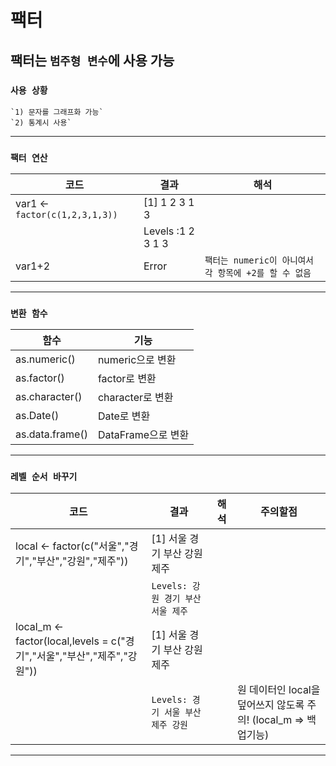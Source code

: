 # **팩터**
## **팩터는 `범주형 변수`에 사용 가능**
### **`사용 상황`**
    `1) 문자를 그래프화 가능`
    `2) 통계시 사용`
---
### **`팩터 연산`**
|코드|결과|해석|
|---|---|---|
|var1 <- `factor(c(1,2,3,1,3))`|[1] 1 2 3 1 3 
||Levels :1 2 3 1 3 |
|var1+2|Error|`팩터는 numeric이 아니여서 각 항목에 +2를 할 수 없음`
---

### **`변환 함수`**
|함수|기능|
|---|---|
|as.numeric()|numeric으로 변환
|as.factor()|factor로 변환
|as.character()|character로 변환
|as.Date()|Date로 변환
|as.data.frame()|DataFrame으로 변환
---
### **`레벨 순서 바꾸기`**
|코드|결과|해석|주의할점
|---|---|---|---|
|local <- factor(c("서울","경기","부산","강원","제주"))|[1] 서울 경기 부산 강원 제주
||`Levels: 강원 경기 부산 서울 제주`
|local_m <- factor(local,levels = c("경기","서울","부산","제주","강원"))|[1] 서울 경기 부산 강원 제주
||`Levels: 경기 서울 부산 제주 강원`||원 데이터인 local을 덮어쓰지 않도록 주의! (local_m => 백업기능)
---

